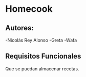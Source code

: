 # Homecook
## **Autores:**
-Nicolás Rey Alonso
-Greta
-Wafa
## **Requisitos Funcionales**
Que se puedan almacenar recetas.

